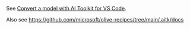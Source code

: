 See [Convert a model with AI Toolkit for VS Code](https://code.visualstudio.com/docs/intelligentapps/modelconversion).

Also see https://github.com/microsoft/olive-recipes/tree/main/.aitk/docs
